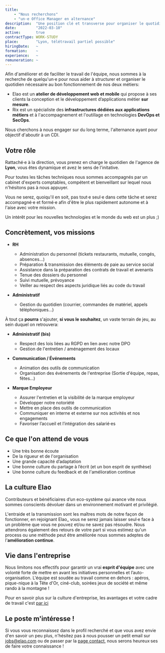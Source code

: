```yaml
---
title:
    - "Nous recherchons"
    - "un·e Office Manager en alternance"
description:  "Une position clé et transverse pour organiser le quotidien tant administratif qu'opérationnel."
date:         "2022-03-10"
active:       true
contractType: WORK-STUDY
place:        "Lyon, télétravail partiel possible"
hiringDate:   ~
formation:    ~
experience:   ~
remuneration: ~
---
```


Afin d'améliorer et de faciliter le travail de l'équipe, nous sommes à la recherche de quelqu'un·e pour nous aider à structurer et organiser le quotidien nécessaire au bon fonctionnement de nos deux métiers:

- Elao est un **atelier de développement web et mobile** qui propose à ses clients la conception et le développement d’applications métier **sur mesure**. 
- Rix est un spécialiste des **infrastructures dédiées aux applications métiers** et à l'accompagnement et l'outillage en technologies **DevOps et SecOps**.

Nous cherchons à nous engager sur du long terme, l'alternance ayant pour objectif d'aboutir à un CDI.

## Votre rôle

Rattaché·e à la direction, vous prenez en charge le quotidien de l'agence de **Lyon**, vous êtes dynamique et avez le sens de l'initative.

Pour toutes les tâches techniques nous sommes accompagnés par un cabinet d'experts comptables, compétent et bienveillant sur lequel nous n'hésitons pas à nous appuyer.

Vous ne serez, quoiqu'il en soit, pas tout·e seul·e dans cette tâche et serez accompagné·e et formé·e afin d'être le plus 
rapidement autonome et à l'aise avec votre mission.

Un intérêt pour les nouvelles technologies et le monde du web est un plus ;)

## Concrètement, vos missions

- **RH**
    - Administration du personnel (tickets restaurants, mutuelle, congés, absences...)
	- Préparation & transmission des éléments de paie au service social
	- Assistance dans la préparation des contrats de travail et avenants
	- Tenue des dossiers du personnel
	- Suivi mutuelle, prévoyance    
	- Veiller au respect des aspects juridique liés au code du travail

- **Administratif**
	- Gestion du quotidien (courrier, commandes de matériel, appels téléphoniques...)

À tout ça **pourra** s'ajouter, **si vous le souhaitez**, un vaste terrain de jeu, au sein duquel on retrouvera:

- **Administratif (bis)**
	- Respect des lois liées au RGPD en lien avec notre DPO
	- Gestion de l'entretien / aménagement des locaux

- **Communication / Événements**
	- Animation des outils de communication
   	- Organisation des évènements de l'entreprise (Sortie d'équipe, repas, fêtes...)

- **Marque Employeur**
    - Assurer l'entretien et la visibilité de la marque employeur
    - Développer notre notoriété
    - Mettre en place des outils de communication
    - Communiquer en interne et externe sur nos activités et nos engagements
    - Favoriser l’accueil et l’intégration des salarié·es

## Ce que l'on attend de vous

- Une très bonne écoute
- De la rigueur et de l'organisation
- Une grande capacité d’adaptation
- Une bonne culture du partage à l’écrit (et un bon esprit de synthèse) 
- Une bonne culture du feedback et de l'amélioration continue

## La culture Elao

Contributeurs et bénéficiaires d’un eco-système qui avance vite nous sommes conscients dévoluer dans un environnement motivant et privilégié.

L'entraide et la transmission sont les maîtres mots de notre façon de fonctionner, en rejoignant Elao_ vous ne serez jamais laisser seul·e face à un problème que vous ne pouvez et/ou ne savez pas résoudre.
Nous attendrons également des retours de votre part si vous estimez qu'un process ou une méthode peut être améliorée nous sommes adeptes de l'**amélioration continue**.

## Vie dans l'entreprise

Nous limitons nos effectifs pour garantir un vrai **esprit d'équipe** avec une volonté forte de mettre en avant les initiatives personnelles et l’auto-organisation. L'équipe est soudée au travail comme en dehors : apéros, pique-nique à la Tête d'Or, ciné-club, soirées jeux de société et même rando à la montagne !

Pour en savoir plus sur la culture d'entreprise, les avantages et votre cadre de travail c'est [par ici](/recrutement) 

## Le poste m'intéresse !

Si vous vous reconnaissez dans le profil recherché et que vous avez envie d'en savoir un peu plus, n'hésitez pas à nous pousser un petit email sur [jobs@elao.com](mailto:jobs@elao.com) ou de passer par la [page contact](https://www.elao.com/contact/), nous serons heureux·ses de faire votre connaissance !
